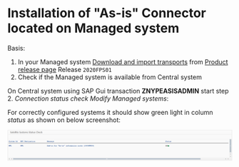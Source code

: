 # Installation of "As-is" Connector located on Managed system

Basis:

1. In your Managed system [Download and import transports](/inst/step-1.md) from [Product release page](https://github.com/fioritracker/asis-man/releases) Release `2020FPS01`
2. Check if the Managed system is available from Central system 

On Central system using SAP Gui transaction **ZNYPEASISADMIN** start step 2. *Connection status check Modify Managed systems*:

For correctly configured systems it should show green light in column *status* as shown on below screenshot:

![](res/connection-status.png)